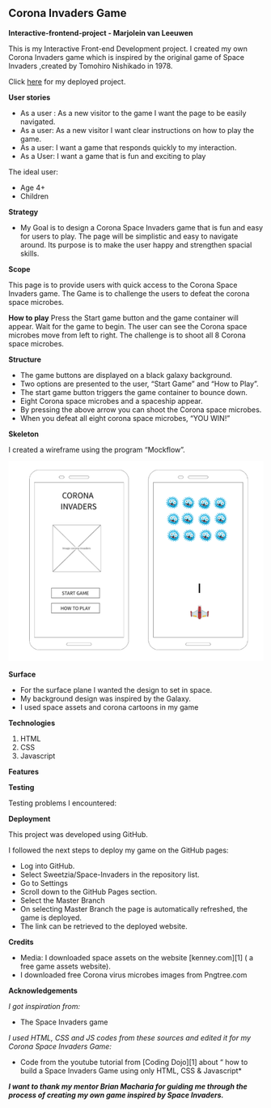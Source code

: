 Corona Invaders Game
---------------------------------------
**Interactive-frontend-project - Marjolein van Leeuwen**

This is my Interactive Front-end Development project. I created my own Corona Invaders game which is inspired by the original game of Space Invaders ,created by Tomohiro Nishikado in 1978. 

Click [here][DEMO] for my deployed project.

**User stories**

* As a user : As a new visitor to the game I want the page to be easily navigated.
* As a user: As a new visitor I want clear instructions on how to play the game.
* As a user: I want a game that responds quickly to my interaction.
* As a User: I want a game that is fun and exciting to play

The ideal user:
* Age 4+
* Children


**Strategy**

* My Goal is to design a Corona Space Invaders game that is fun and easy for users to play. 
The page will be simplistic and easy to navigate around. Its purpose is to make the user happy and strengthen spacial skills.

**Scope**

This page is to provide users with quick access to the Corona Space Invaders game. The Game is to challenge the users to defeat the corona space microbes.

**How to play**
Press the Start game button and the game container will appear. 
Wait for the game to begin. The user can see the Corona space microbes move from left to right.
The challenge is to shoot all 8 Corona space microbes.

**Structure**

* The game buttons are displayed on a black galaxy background. 
* Two options are presented to the user, “Start Game” and “How to Play”. 
* The start game button triggers the game container to bounce down. 
* Eight Corona space microbes and a spaceship appear. 
* By pressing the above arrow you can shoot the Corona space microbes.
* When you defeat all eight corona space microbes, “YOU WIN!”


**Skeleton** 

I created a wireframe using the program “Mockflow”. 

![Wireframe](/assets/Mockup%20wireframe.png)

**Surface**

* For the surface plane I wanted the design to set in space. 
* My background design was inspired by the Galaxy.
* I used space assets and corona cartoons in my game

**Technologies**

1. HTML
2. CSS
3. Javascript

**Features**


**Testing**


Testing problems I encountered:


**Deployment**

This project was developed using GitHub.

I followed the next steps to deploy my game on the GitHub pages:

* Log into GitHub.
* Select Sweetzia/Space-Invaders in the repository list.
* Go to Settings
* Scroll down to the GitHub Pages section.
* Select the Master Branch
* On selecting Master Branch the page is automatically refreshed, the game is deployed.
* The link can be retrieved to the deployed website.

**Credits**

* Media: I downloaded space assets on the website [kenney.com][1] ( a free game assets website).
* I downloaded free Corona virus microbes images from Pngtree.com

**Acknowledgements**

*I got inspiration from:*
* The Space Invaders game 

*I used HTML, CSS and JS codes from these sources and edited it for my Corona Space Invaders Game:*

* Code from the youtube tutorial from [Coding Dojo][1] about “ how to build a Space Invaders Game using only HTML, CSS & Javascript*


***I want to thank my mentor Brian Macharia for guiding me through the process of creating my own game inspired by Space Invaders.***


[DEMO]: <sweetzia.github.io/corona-invaders/>
